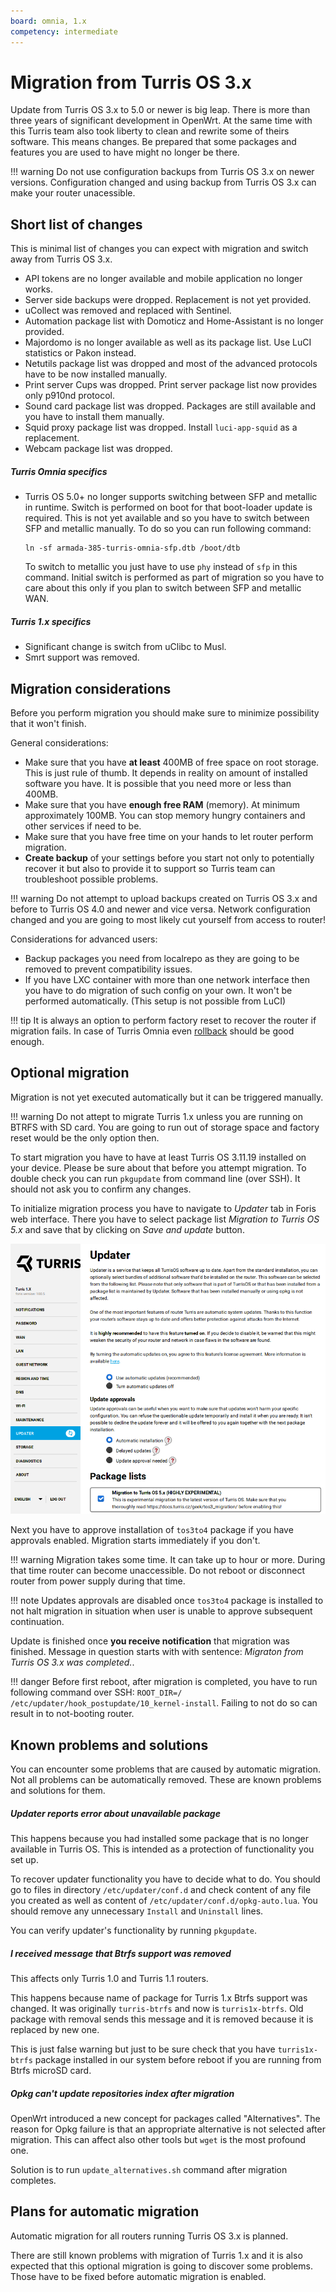 ```yaml
---
board: omnia, 1.x
competency: intermediate
---
```

# Migration from Turris OS 3.x
Update from Turris OS 3.x to 5.0 or newer is big leap. There is more than three
years of significant development in OpenWrt. At the same time with this Turris
team also took liberty to clean and rewrite some of theirs software. This means
changes. Be prepared that some packages and features you are used to have might no
longer be there.

!!! warning
    Do not use configuration backups from Turris OS 3.x on newer versions.
    Configuration changed and using backup from Turris OS 3.x can make your
    router unacessible.

## Short list of changes
This is minimal list of changes you can expect with migration and switch away from
Turris OS 3.x.

* API tokens are no longer available and mobile application no longer works.
* Server side backups were dropped. Replacement is not yet provided.
* uCollect was removed and replaced with Sentinel.
* Automation package list with Domoticz and Home-Assistant is no longer provided.
* Majordomo is no longer available as well as its package list. Use LuCI
  statistics or Pakon instead.
* Netutils package list was dropped and most of the advanced protocols have to be
  now installed manually.
* Print server Cups was dropped. Print server package list now provides only
  p910nd protocol.
* Sound card package list was dropped. Packages are still available and you have
  to install them manually.
* Squid proxy package list was dropped. Install `luci-app-squid` as a replacement.
* Webcam package list was dropped.

##### Turris Omnia specifics
* Turris OS 5.0+ no longer supports switching between SFP and metallic in runtime.
  Switch is performed on boot for that boot-loader update is required. This is not
  yet available and so you have to switch between SFP and metallic manually. To do
  so you can run following command:
  ```
  ln -sf armada-385-turris-omnia-sfp.dtb /boot/dtb
  ```
  To switch to metallic you just have to use `phy` instead of `sfp` in this
  command. Initial switch is performed as part of migration so you have to care
  about this only if you plan to switch between SFP and metallic WAN.

##### Turris 1.x specifics
* Significant change is switch from uClibc to Musl.
* Smrt support was removed.


## Migration considerations
Before you perform migration you should make sure to minimize possibility that it
won't finish.

General considerations:

* Make sure that you have **at least** 400MB of free space on root storage. This
  is just rule of thumb. It depends in reality on amount of installed software you
  have. It is possible that you need more or less than 400MB.
* Make sure that you have **enough free RAM** (memory). At minimum approximately
  100MB. You can stop memory hungry containers and other services if need to be.
* Make sure that you have free time on your hands to let router perform migration.
* **Create backup** of your settings before you start not only to potentially
  recover it but also to provide it to support so Turris team can troubleshoot
  possible problems.

!!! warning
    Do not attempt to upload backups created on Turris OS 3.x and before to Turris
    OS 4.0 and newer and vice versa. Network configuration changed and you are
    going to most likely cut yourself from access to router!

Considerations for advanced users:

* Backup packages you need from localrepo as they are going to be removed to
  prevent compatibility issues.
* If you have LXC container with more than one network interface then you have to
  do migration of such config on your own. It won't be performed automatically.
  (This setup is not possible from LuCI)

!!! tip
    It is always an option to perform factory reset to recover the router if
    migration fails. In case of Turris Omnia even
    [rollback](../hw/omnia/rescue_modes.md) should be good enough.

## Optional migration
Migration is not yet executed automatically but it can be triggered manually.

!!! warning
    Do not attept to migrate Turris 1.x unless you are running on BTRFS with SD
    card. You are going to run out of storage space and factory reset would be the
    only option then.

To start migration you have to have at least Turris OS 3.11.19 installed on your
device. Please be sure about that before you attempt migration. To double check
you can run `pkgupdate` from command line (over SSH). It should not ask you to
confirm any changes.

To initialize migration process you have to navigate to _Updater_ tab in Foris web
interface. There you have to select package list _Migration to Turris OS 5.x_ and
save that by clicking on _Save and update_ button.

![Migration to Turris OS 5.x trigger](tos3_migration_trigger.png)

Next you have to approve installation of `tos3to4` package if you have approvals
enabled. Migration starts immediately if you don't.

!!! warning
    Migration takes some time. It can take up to hour or more. During that time
    router can become unaccessible. Do not reboot or disconnect router from power
    supply during that time.

!!! note
    Updates approvals are disabled once `tos3to4` package is installed to not halt
    migration in situation when user is unable to approve subsequent continuation.

Update is finished once **you receive notification** that migration was finished.
Message in question starts with with sentence: _Migraton from Turris OS 3.x was
completed._.

!!! danger
    Before first reboot, after migration is completed, you have to run following
    command over SSH: `ROOT_DIR=/ /etc/updater/hook_postupdate/10_kernel-install`.
    Failing to not do so can result in to not-booting router.

## Known problems and solutions
You can encounter some problems that are caused by automatic migration.  Not all
problems can be automatically removed. These are known problems and solutions for
them.

##### Updater reports error about unavailable package
This happens because you had installed some package that is no longer available
in Turris OS. This is intended as a protection of functionality you set up.

To recover updater functionality you have to decide what to do. You should go to
files in directory `/etc/updater/conf.d` and check content of any file you created
as well as content of `/etc/updater/conf.d/opkg-auto.lua`. You should remove any
unnecessary `Install` and `Uninstall` lines.

You can verify updater's functionality by running `pkgupdate`.

##### I received message that Btrfs support was removed
This affects only Turris 1.0 and Turris 1.1 routers.

This happens because name of package for Turris 1.x Btrfs support was changed. It
was originally `turris-btrfs` and now is `turris1x-btrfs`. Old package with
removal sends this message and it is removed because it is replaced by new one.

This is just false warning but just to be sure check that you have
`turris1x-btrfs` package installed in our system before reboot if you are running
from Btrfs microSD card.

##### Opkg can't update repositories index after migration
OpenWrt introduced a new concept for packages called "Alternatives".  The reason
for Opkg failure is that an appropriate alternative is not selected after
migration. This can affect also other tools but `wget` is the most profound one.

Solution is to run `update_alternatives.sh` command after migration completes.


## Plans for automatic migration
Automatic migration for all routers running Turris OS 3.x is planned.

There are still known problems with migration of Turris 1.x and it is also
expected that this optional migration is going to discover some problems. Those
have to be fixed before automatic migration is enabled.
